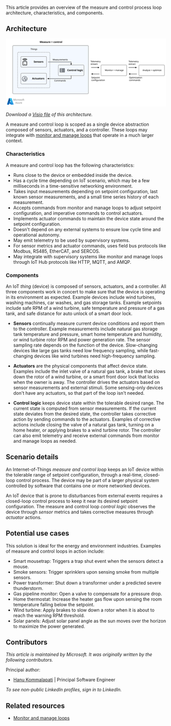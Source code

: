 This article provides an overview of the measure and control process loop architecture, characteristics, and components.

## Architecture

[ ![Architecture diagram that shows the measure and control loop in the context of a regulatory control.](./media/measure-and-control.svg)](./media/measure-and-control.svg#lightbox)

*Download a [Visio file](https://arch-center.azureedge.net/measure-and-control.vsdx) of this architecture.*

A measure and control loop is scoped as a single device abstraction composed of sensors, actuators, and a controller. These loops may integrate with [monitor and manage loops](monitor-manage-loop.yml) that operate in a much larger context.

### Characteristics

A measure and control loop has the following characteristics:
- Runs close to the device or embedded inside the device.
- Has a cycle time depending on IoT scenario, which may be a few milliseconds in a time-sensitive networking environment.
- Takes input measurements depending on setpoint configuration, last known sensor measurements, and a small time series history of each measurement.
- Accepts commands from monitor and manage loops to adjust setpoint configuration, and imperative commands to control actuators.
- Implements actuator commands to maintain the device state around the setpoint configuration.
- Doesn't depend on any external systems to ensure low cycle time and operational autonomy.
- May emit telemetry to be used by supervisory systems.
- For sensor metrics and actuator commands, uses field bus protocols like Modbus, RS485, EtherCAT, and SERCOS.
- May integrate with supervisory systems like monitor and manage loops through IoT Hub protocols like HTTP, MQTT, and AMQP.

### Components

An IoT *thing* (device) is composed of sensors, actuators, and a controller. All three components work in concert to make sure that the device is operating in its environment as expected. Example devices include wind turbines, washing machines, car washes, and gas storage tanks. Example setpoints include safe RPM of a wind turbine, safe temperature and pressure of a gas tank, and safe distance for auto unlock of a smart door lock.

- **Sensors** continually measure current device conditions and report them to the controller. Example measurements include natural gas storage tank temperature and pressure, smart home temperature and humidity, or wind turbine rotor RPM and power generation rate. The sensor sampling rate depends on the function of the device. Slow-changing devices like large gas tanks need low frequency sampling, while fast-changing devices like wind turbines need high-frequency sampling.

- **Actuators** are the physical components that affect device state. Examples include the inlet valve of a natural gas tank, a brake that slows down the rotor of a wind turbine, or a smart front door lock that locks when the owner is away. The controller drives the actuators based on sensor measurements and external stimuli. Some sensing-only devices don't have any actuators, so that part of the loop isn't needed.

- **Control logic** keeps device state within the tolerable desired range. The current state is computed from sensor measurements. If the current state deviates from the desired state, the controller  takes corrective action by sending commands to the actuators. Examples of corrective actions include closing the valve of a natural gas tank, turning on a home heater, or applying brakes to a wind turbine rotor. The controller can also emit telemetry and receive external commands from monitor and manage loops as needed.

## Scenario details

An Internet-of-Things *measure and control loop* keeps an IoT device within the tolerable range of setpoint configuration, through a real-time, closed-loop control process. The device may be part of a larger physical system controlled by software that contains one or more networked devices.

An IoT device that is prone to disturbances from external events requires a closed-loop control process to keep it near its desired setpoint configuration. The measure and control loop *control logic* observes the device through *sensor* metrics and takes corrective measures through *actuator* actions.

## Potential use cases

This solution is ideal for the energy and environment industries. Examples of measure and control loops in action include:

- Smart mousetrap: Triggers a trap shut event when the sensors detect a mouse.
- Smoke sensors: Trigger sprinklers upon sensing smoke from multiple sensors.
- Power transformer: Shut down a transformer under a predicted severe thunderstorm.
- Gas pipeline monitor: Open a valve to compensate for a pressure drop.
- Home thermostat: Increase the heater gas flow upon sensing the room temperature falling below the setpoint.
- Wind turbine: Apply brakes to slow down a rotor when it is about to reach the warning RPM threshold.
- Solar panels: Adjust solar panel angle as the sun moves over the horizon to maximize the power generated.

## Contributors

*This article is maintained by Microsoft. It was originally written by the following contributors.* 

Principal author:

 - [Hanu Kommalapati](https://www.linkedin.com/in/hanuk/) | Principal Software Engineer
 
*To see non-public LinkedIn profiles, sign in to LinkedIn.*

## Related resources

- [Monitor and manage loops](monitor-manage-loop.yml)
